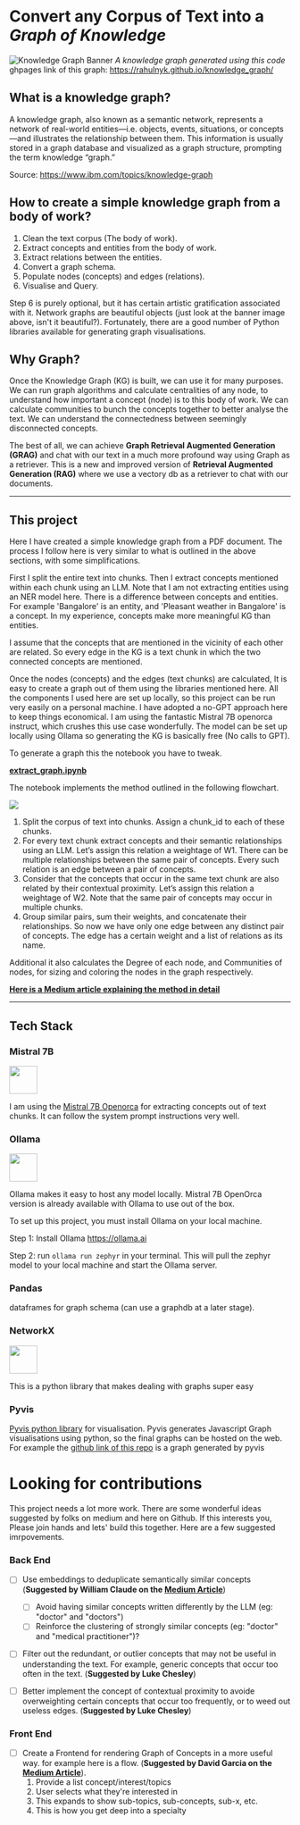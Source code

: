 # Convert any Corpus of Text into a *Graph of Knowledge*

![Knowledge Graph Banner](./assets/KG_banner.png)
*A knowledge graph generated using this code* 
ghpages link of this graph: https://rahulnyk.github.io/knowledge_graph/


## What is a knowledge graph?
A knowledge graph, also known as a semantic network, represents a network of real-world entities—i.e. objects, events, situations, or concepts—and illustrates the relationship between them. This information is usually stored in a graph database and visualized as a graph structure, prompting the term knowledge “graph.”

Source: https://www.ibm.com/topics/knowledge-graph

## How to create a simple knowledge graph from a body of work?
1. Clean the text corpus (The body of work).
2. Extract concepts and entities from the body of work.
3. Extract relations between the entities. 
4. Convert a graph schema. 
5. Populate nodes (concepts) and edges (relations).
6. Visualise and Query. 

Step 6 is purely optional, but it has certain artistic gratification associated with it. Network graphs are beautiful objects (just look at the banner image above, isn't it beautiful?). Fortunately, there are a good number of Python libraries available for generating graph visualisations. 

## Why Graph?
Once the Knowledge Graph (KG) is built, we can use it for many purposes. We can run graph algorithms and calculate centralities of any node, to understand how important a concept (node) is to this body of work. We can calculate communities to bunch the concepts together to better analyse the text. We can understand the connectedness between seemingly disconnected concepts. 

The best of all, we can achieve **Graph Retrieval Augmented Generation (GRAG)** and chat with our text in a much more profound way using Graph as a retriever. This is a new and improved version of **Retrieval Augmented Generation (RAG)** where we use a vectory db as a retriever to chat with our documents. 

---

## This project
Here I have created a simple knowledge graph from a PDF document. The process I follow here is very similar to what is outlined in the above sections, with some simplifications.

First I split the entire text into chunks. Then I extract concepts mentioned within each chunk using an LLM. Note that I am not extracting entities using an NER model here. There is a difference between concepts and entities. For example 'Bangalore' is an entity, and 'Pleasant weather in Bangalore' is a concept. In my experience, concepts make more meaningful KG than entities.

I assume that the concepts that are mentioned in the vicinity of each other are related. So every edge in the KG is a text chunk in which the two connected concepts are mentioned.

Once the nodes (concepts) and the edges (text chunks) are calculated, It is easy to create a graph out of them using the libraries mentioned here.
All the components I used here are set up locally, so this project can be run very easily on a personal machine. I have adopted a no-GPT approach here to keep things economical. I am using the fantastic Mistral 7B openorca instruct, which crushes this use case wonderfully. The model can be set up locally using Ollama so generating the KG is basically free (No calls to GPT).

To generate a graph this the notebook you have to tweak. 

**[extract_graph.ipynb](https://github.com/rahulnyk/knowledge_graph/blob/main/extract_graph.ipynb)**

The notebook implements the method outlined in the following flowchart. 

<img src="./assets/Method.png"/>

1. Split the corpus of text into chunks. Assign a chunk_id to each of these chunks.
2. For every text chunk extract concepts and their semantic relationships using an LLM. Let’s assign this relation a weightage of W1. There can be multiple relationships between the same pair of concepts. Every such relation is an edge between a pair of concepts.
3. Consider that the concepts that occur in the same text chunk are also related by their contextual proximity. Let’s assign this relation a weightage of W2. Note that the same pair of concepts may occur in multiple chunks.
4. Group similar pairs, sum their weights, and concatenate their relationships. So now we have only one edge between any distinct pair of concepts. The edge has a certain weight and a list of relations as its name.

Additional it also calculates the Degree of each node, and Communities of nodes, for sizing and coloring the nodes in the graph respectively. 


**[Here is a Medium article explaining the method in detail ](https://medium.com/towards-data-science/how-to-convert-any-text-into-a-graph-of-concepts-110844f22a1a)**



---
## Tech Stack

### Mistral 7B
<a href="https://mistral.ai/news/announcing-mistral-7b/"><img src="https://mistral.ai/images/logo_hubc88c4ece131b91c7cb753f40e9e1cc5_2589_256x0_resize_q97_h2_lanczos_3.webp" height=50 /></a>

I am using the [Mistral 7B Openorca](https://huggingface.co/Open-Orca/Mistral-7B-OpenOrca) for extracting concepts out of text chunks. It can follow the system prompt instructions very well. 

### Ollama
<a href="https://ollama.ai"><img src='https://github.com/jmorganca/ollama/assets/3325447/0d0b44e2-8f4a-4e99-9b52-a5c1c741c8f7 ' height='50'/></a>

Ollama makes it easy to host any model locally. Mistral 7B OpenOrca version is already available with Ollama to use out of the box. 

To set up this project, you must install Ollama on your local machine. 

Step 1: Install Ollama https://ollama.ai

Step 2: run `ollama run zephyr` in your terminal. This will pull the zephyr model to your local machine and start the Ollama server.

### Pandas 
dataframes for graph schema (can use a graphdb at a later stage).

### NetworkX 
<a href="https://networkx.org"><img src="https://networkx.org/_static/networkx_logo.svg" height=50 /><a/>

This is a python library that makes dealing with graphs super easy

### Pyvis
[Pyvis python library](https://github.com/WestHealth/pyvis/tree/master) for visualisation. Pyvis generates Javascript Graph visualisations using python, so the final graphs can be hosted on the web. For example the [github link of this repo](https://rahulnyk.github.io/knowledge_graph/) is a graph generated by pyvis


# Looking for contributions
This project needs a lot more work. There are some wonderful ideas suggested by folks on medium and here on Github. If this interests you, Please join hands and lets' build this together. Here are a few suggested imrpovements. 

### Back End

- [ ] Use embeddings to deduplicate semantically similar concepts (**Suggested by William Claude on the [Medium Article](https://medium.com/towards-data-science/how-to-convert-any-text-into-a-graph-of-concepts-110844f22a1a)**)
    - [ ] Avoid having similar concepts written differently by the LLM (eg: "doctor" and "doctors")
    - [ ] Reinforce the clustering of strongly similar concepts (eg: "doctor" and "medical practitioner")?

- [ ] Filter out the redundant, or outlier concepts that may not be useful in understanding the text. For example, generic concepts that occur too often in the text. (**Suggested by Luke Chesley**)

- [ ] Better implement the concept of contextual proximity to avoide overweighting certain concepts that occur too frequently, or to weed out useless edges. (**Suggested by Luke Chesley**)

### Front End
- [ ] Create a Frontend for rendering Graph of Concepts in a more useful way. for example here is a flow. (**Suggested by David Garcia on the [Medium Article](https://medium.com/towards-data-science/how-to-convert-any-text-into-a-graph-of-concepts-110844f22a1a)**). 
    1. Provide a list concept/interest/topics
    2. User selects what they're interested in
    3. This expands to show sub-topics, sub-concepts, sub-x, etc.
    4. This is how you get deep into a specialty
